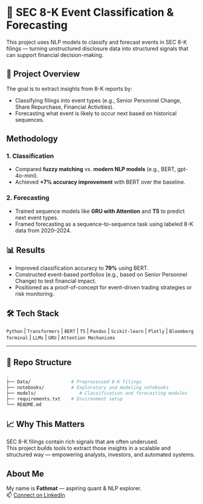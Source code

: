 # 📄 SEC 8-K Event Classification & Forecasting

This project uses NLP models to classify and forecast events in SEC 8-K filings — turning unstructured disclosure data into structured signals that can support financial decision-making.



## 🚀 Project Overview

The goal is to extract insights from 8-K reports by:
- Classifying filings into event types (e.g., Senior Personnel Change, Share Repurchase, Financial Activities).
- Forecasting what event is likely to occur next based on historical sequences.



## Methodology

### 1. Classification
- Compared **fuzzy matching** vs. **modern NLP models** (e.g., BERT, gpt-4o-mini).
- Achieved **+7% accuracy improvement** with BERT over the baseline.

### 2. Forecasting
- Trained sequence models like **GRU with Attention** and **T5** to predict next event types.
- Framed forecasting as a sequence-to-sequence task using labeled 8-K data from 2020–2024.



## 📊 Results

- Improved classification accuracy to **79%** using BERT.
- Constructed event-based portfolios (e.g., based on Senior Personnel Change) to test financial impact.
- Positioned as a proof-of-concept for event-driven trading strategies or risk monitoring.



## 🛠 Tech Stack

`Python` | `Transformers` | `BERT` | `T5` | `Pandas` | `Scikit-learn` | `Plotly` | `Bloomberg Terminal` | `LLMs` | `GRU` | `Attention Mechanisms`

---

## 📂 Repo Structure
```bash
.
├── Data/               # Preprocessed 8-K filings
├── notebooks/          # Exploratory and modeling notebooks
├── models/                # Classification and forecasting modules
├── requirements.txt    # Environment setup
└── README.md
```
## 📈 Why This Matters

SEC 8-K filings contain rich signals that are often underused.  
This project builds tools to extract those insights in a scalable and structured way — empowering analysts, investors, and automated systems.

## About Me

My name is **Fathmat** — aspiring quant & NLP explorer.  
📫 [Connect on LinkedIn](www.linkedin.com/in/fathmat-bakayoko-30715024a)
